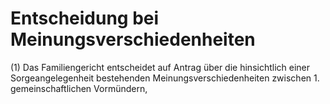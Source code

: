 # Entscheidung bei Meinungsverschiedenheiten

(1) Das Familiengericht entscheidet auf Antrag über die hinsichtlich einer Sorgeangelegenheit bestehenden Meinungsverschiedenheiten zwischen  1.
 gemeinschaftlichen Vormündern,